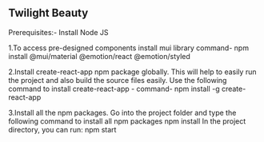 ## Twilight Beauty

Prerequisites:-
Install Node JS


1.To access pre-designed components install mui library
command-
npm install @mui/material @emotion/react @emotion/styled

2.Install create-react-app npm package globally. This will help to easily run the project and also build the source files easily. Use the following command to install create-react-app -
command-
npm install -g create-react-app

3.Install all the npm packages. Go into the project folder and type the following command to install all npm packages
npm install
In the project directory, you can run:
npm start